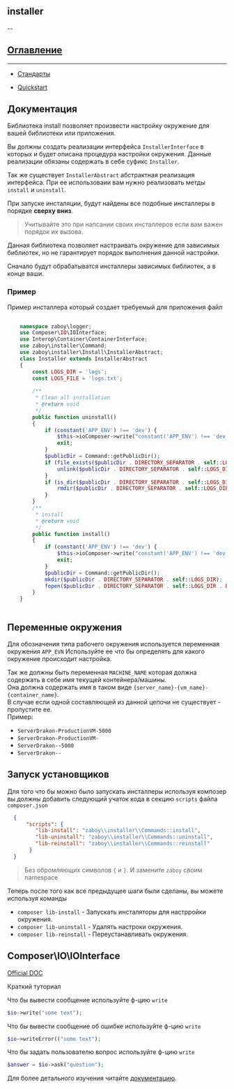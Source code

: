 ## installer
--
## [Оглавление](https://github.com/avz-cmf/Server-Drakon/blob/master/Table%20of%20contents.md)

---

* [Стандарты](docs/Standarts.md)

* [Quickstart](https://github.com/avz-cmf/saas/blob/master/docs/Quickstart.md)

## Документация

Библиотека install позволяет произвести настройку окружение для вашей библиотеки или приложения.   

Вы должны создать реализации интерфейса `InstallerInterface` в которых и будет описана процедура настройки окружения.
Данные реализации обязаны содержать в себе суфикс `Installer`.

Так же существует `InstallerAbstract` абстрактная реализация интерфейса. 
При ее использоваии вам нужно реализовать метды `install` и `uninstall`.

При запуске инсталяции, будут найдены все подобные инсталлеры в порядке **сверху вниз**.
> Учитывайте это при напсании своих инсталлеров если вам важен порядок их вызова. 

Данная библиотека позволяет настраивать окружение для зависимых библиотек, но не гарантирует порядок выполнения данной настройки.

Сначало будут обрабатыватся инсталлеры зависимых библиотек, а в конце ваши.

### Пример

Пример инсталлера который создает требуемый для приложения файл

```php
    
    namespace zaboy\logger;
    use Composer\IO\IOInterface;
    use Interop\Container\ContainerInterface;
    use zaboy\installer\Command;
    use zaboy\installer\Install\InstallerAbstract;
    class Installer extends InstallerAbstract
    {
        const LOGS_DIR = 'logs';
        const LOGS_FILE = 'logs.txt';
        
        /**
         * Clean all installation
         * @return void
         */
        public function uninstall()
        {
            if (constant('APP_ENV') !== 'dev') {
                $this->ioComposer->write("constant('APP_ENV') !== 'dev' It has did nothing");
                exit;
            }
            $publicDir = Command::getPublicDir();
            if (file_exists($publicDir . DIRECTORY_SEPARATOR . self::LOGS_DIR . DIRECTORY_SEPARATOR . self::LOGS_FILE)) {
                unlink($publicDir . DIRECTORY_SEPARATOR . self::LOGS_DIR . DIRECTORY_SEPARATOR . self::LOGS_FILE);
            }
            if (is_dir($publicDir . DIRECTORY_SEPARATOR . self::LOGS_DIR)) {
                rmdir($publicDir . DIRECTORY_SEPARATOR . self::LOGS_DIR);
            }
        }
        /**
         * install
         * @return void
         */
        public function install()
        {
            if (constant('APP_ENV') !== 'dev') {
                $this->ioComposer->write("constant('APP_ENV') !== 'dev' It has did nothing");
                exit;
            }
            $publicDir = Command::getPublicDir();
            mkdir($publicDir . DIRECTORY_SEPARATOR . self::LOGS_DIR);
            fopen($publicDir . DIRECTORY_SEPARATOR . self::LOGS_DIR . DIRECTORY_SEPARATOR . self::LOGS_FILE, "w");
        }
    }
    
```

## Переменные окружения

Для обозначения типа рабочего окружения используется переменная окружения `APP_EVN` 
Используйте ее что бы определять для какого окружение происходит настройка.

Так же должны быть переменная `MACHINE_NAME` которая должна содержать в себе имя текущей контейнера/машины.  
Она должна содержать имя в таком виде  `{server_name}-{vm_name}-{container_name}`.  
В случае если одной составляющей из данной цепочи не существует - пропустите ее.  
Пример:
* `ServerDrakon-ProductionVM-5000`
* `ServerDrakon-ProductionVM-`
* `ServerDrakon--5000`
* `ServerDrakon--`
 
 
## Запуск установщиков
  
Для того что бы можно было запускать инсталлеры используя композер вы должны добавить следующий учаток кода в секцию 
`scripts` файла `composer.json`
 ```json
   {
       "scripts": {
          "lib-install": "zaboy\\installer\\Commands::install",
          "lib-uninstall": "zaboy\\installer\\Commands::uninstall",
          "lib-reinstall": "zaboy\\installer\\Commands::reinstall"
        }
   }
 ```
> Без обромляющих символов `{` и `}`. И замените `zaboy` своим namespace

Теперь после того как все предыдущее шаги были сделаны, вы можете используя команды 
* `composer lib-install` - Запускать инсталяторы для настрройки окружения. 
* `composer lib-uninstall` - Удалять настроки окружения.
* `composer lib-reinstall` - Переустанавливать окружения.  


## Composer\IO\IOInterface

[Official DOC](https://getcomposer.org/apidoc/master/Composer/IO/IOInterface.html)

Краткий туториал

Что бы вывести сообщение используйте ф-цию `write`

```php
$io->write("some text");
```

Что бы вывести сообщение об ошибке используйте ф-цию `write`

```php
$io->writeError(("some text");
```

Что бы задать пользователю вопрос используйте ф-цию `write`

```php
$answer = $io->ask("question");
```
Для более детального изучения читайте [документацию](https://getcomposer.org/apidoc/master/Composer/IO/IOInterface.html).